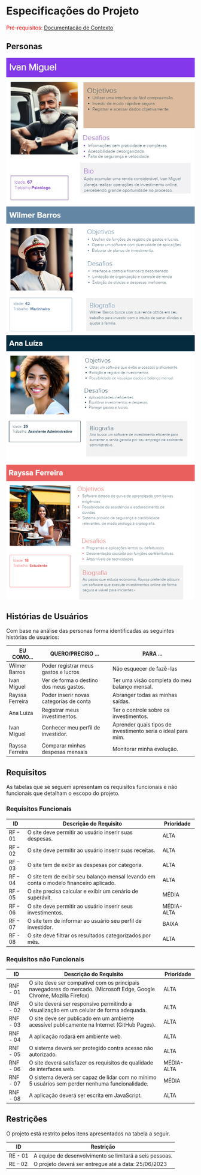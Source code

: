 # Especificações do Projeto

<span style="color:red">Pré-requisitos: <a href="1-Documentação de Contexto.md"> Documentação de Contexto</a></span>

## Personas

![Persona Ivan Miguel](img/Ivan%20Miguel.png)
![Persona Ivan Miguel](img/Wilmer%20Barros.png)
![Persona Ivan Miguel](img/Ana%20Luiza.png)
![Persona Ivan Miguel](img/Raisa%20Ferreira.png)

## Histórias de Usuários

Com base na análise das personas forma identificadas as seguintes histórias de usuários:

|EU COMO... | QUERO/PRECISO ...  |PARA ...                 |
|--------------------|------------------------------------|----------------------------------------|
| Wilmer Barros      | Poder registrar meus gastos e lucros| Não esquecer de fazê-las               |
| Ivan Miguel 	| Ver de forma o destino dos meus gastos. |	Ter uma visão completa do meu balanço mensal. | 
|Rayssa Ferreira |	Poder inserir novas categorias de conta |	Abranger todas as minhas saídas. | 
|Ana Luiza |	Registrar meus investimentos. |	Ter o controle sobre os investimentos. 
|Ivan Miguel |	Conhecer meu perfil de investidor. |	Aprender quais tipos de investimento seria o ideal para mim. |
|Rayssa Ferreira | Comparar minhas despesas mensais | Monitorar minha evolução. |

## Requisitos

As tabelas que se seguem apresentam os requisitos funcionais e não funcionais que detalham o escopo do projeto.

### Requisitos Funcionais

|ID    | Descrição do Requisito  | Prioridade |
|------|-----------------------------------------|----|
|RF – 01 |	O site deve permitir ao usuário inserir suas despesas. | ALTA |
|RF – 02 |	O site deve permitir ao usuário inserir suas receitas. | ALTA |
|RF – 03 |	O site tem de exibir as despesas por categoria. | ALTA |
|RF – 04 |	O site tem de exibir seu balanço mensal levando em conta o modelo financeiro aplicado. | ALTA | 
|RF – 05 |	O site precisa calcular e exibir um cenário de superávit. | MÉDIA |
|RF – 06 |  O site deve permitir ao usuário inserir seus investimentos. | MÉDIA-ALTA |
|RF – 07 |	O site tem de informar ao usuário seu perfil de investidor. | BAIXA |
|RF - 08 |  O site deve filtrar os resultados categorizados por mês. | ALTA | 



### Requisitos não Funcionais

|ID     | Descrição do Requisito  |Prioridade |
|-------|-------------------------|----|
|RNF - 01 |	O site deve ser compatível com os principais navegadores do mercado. (Microsoft Edge, Google Chrome, Mozilla Firefox) | ALTA |
|RNF - 02 |	O site deverá ser responsivo permitindo a visualização em um celular de forma adequada. | ALTA | 
|RNF - 03 |	O site deve ser publicado em um ambiente acessível publicamente na Internet (GitHub Pages). | ALTA |
|RNF - 04 |	A aplicação rodará em ambiente web. | ALTA |
|RNF - 05 |	O sistema deverá ser protegido contra acesso não autorizado. | ALTA | 
|RNF - 06 |	O site deverá satisfazer os requisitos de qualidade de interfaces web. |MÉDIA-ALTA | 
|RNF - 07 |	O sistema deverá ser capaz de lidar com no mínimo 5 usuários sem perder nenhuma funcionalidade. | MÉDIA | 
|RNF - 08 |	A aplicação deverá ser escrita em JavaScript. | ALTA |

## Restrições

O projeto está restrito pelos itens apresentados na tabela a seguir.

|ID| Restrição                                             |
|--|-------------------------------------------------------|
|RE - 01 |	A equipe de desenvolvimento se limitará a seis pessoas. |
|RE – 02 |	O projeto deverá ser entregue até a data: 25/06/2023 |
